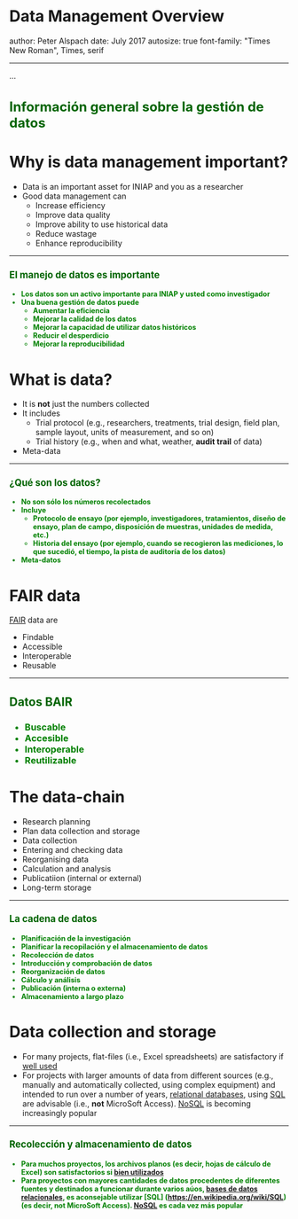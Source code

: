 Data Management Overview
========================================================
author: Peter Alspach
date: July 2017
autosize: true
font-family: "Times New Roman", Times, serif

***
...
<h3 style="color: darkgreen; font-size: 1.7em;" markdown="1">
Informaci&#x00F3;n general sobre la gesti&#x00F3;n de datos

Why is data management important?
========================================================

* Data is an important asset for INIAP and you as a researcher
* Good data management can
    + Increase efficiency
    + Improve data quality
    + Improve ability to use historical data
    + Reduce wastage
    + Enhance reproducibility
    
***

<h3 style="color: darkgreen; font-size: 1.2em;" markdown="1">
El manejo de datos es importante

<h3 style="color: green; font-size: 0.9em;" markdown="1">

+ Los datos son un activo importante para INIAP y usted como investigador
+ Una buena gesti&#x00F3;n de datos puede
    + Aumentar la eficiencia
    + Mejorar la calidad de los datos
    + Mejorar la capacidad de utilizar datos hist&#x00F3;ricos
    + Reducir el desperdicio
    + Mejorar la reproducibilidad

What is data?
========================================================

* It is __not__ just the numbers collected
* It includes
    + Trial protocol (e.g., researchers, treatments, trial design, field plan, sample layout, units of measurement, and so on)
    + Trial history (e.g., when and what, weather, __audit trail__ of data)
* Meta-data

***

<h3 style="color: darkgreen; font-size: 1.2em;" markdown="1">
&#191;Qu&#233; son los datos?

<h3 style="color: green; font-size: 0.9em;" markdown="1">

+ No son s&#243;lo los n&#250;meros recolectados
+ Incluye
    + Protocolo de ensayo (por ejemplo, investigadores, tratamientos, dise&#241;o de ensayo, plan de campo, disposici&#243;n de muestras, unidades de medida, etc.)
    + Historia del ensayo (por ejemplo, cuando se recogieron las mediciones, lo que sucedi&#243;, el tiempo, la pista de auditor&#237;a de los datos)
+ Meta-datos

FAIR data
========================================================

[FAIR](https://www.nature.com/articles/sdata201618) data are

* Findable
* Accessible
* Interoperable
* Reusable

***

<h3 style="color: darkgreen; font-size: 1.5em" markdown="1">
Datos BAIR

<h3 style="color: green;" markdown="1">

+ Buscable
+ Accesible
+ Interoperable
+ Reutilizable

The data-chain
========================================================

* Research planning
* Plan data collection and storage
* Data collection
* Entering and checking data
* Reorganising data
* Calculation and analysis
* Publicatiion (internal or external)
* Long-term storage

***

<h3 style="color: darkgreen; font-size: 1.2em" markdown="1">
La cadena de datos

<h3 style="color: green; font-size: 0.9em" markdown="1">

+ Planificaci&#243;n de la investigaci&#243;n
+ Planificar la recopilaci&#243;n y el almacenamiento de datos
+ Recolecci&#243;n de datos
+ Introducci&#243;n y comprobaci&#243;n de datos
+ Reorganizaci&#243;n de datos
+ C&#225;lculo y an&#225;lisis
+ Publicaci&#243;n (interna o externa)
+ Almacenamiento a largo plazo

Data collection and storage
========================================================

* For many projects, flat-files (i.e., Excel spreadsheets) are satisfactory if [well used](https://github.com/PlantandFoodResearch/BestPractices/blob/master/general/best_practices_excel_data_file.md)
* For projects with larger amounts of data from different sources (e.g., manually and automatically collected, using complex equipment) and intended to run over a number of years, [relational databases](https://en.wikipedia.org/wiki/Relational_database), using [SQL](https://en.wikipedia.org/wiki/SQL) are advisable (i.e., __not__ MicroSoft Access).  [NoSQL](https://en.wikipedia.org/wiki/NoSQL) is becoming increasingly popular

***

<h3 style="color: darkgreen; font-size: 1.2em" markdown="1">
Recolecci&#243;n y almacenamiento de datos

<h3 style="color: green; font-size: 0.9em" markdown="1">

+ Para muchos proyectos, los archivos planos (es decir, hojas de c&#225;lculo de Excel) son satisfactorios si [bien utilizados](https://github.com/PlantandFoodResearch/BestPractices/blob/master/general/best_practices_excel_data_file.md)
+ Para proyectos con mayores cantidades de datos procedentes de diferentes fuentes y destinados a funcionar durante varios a&#250;os, [bases de datos relacionales](https://en.wikipedia.org/wiki/Relational_database),  es aconsejable utilizar [SQL] (https://en.wikipedia.org/wiki/SQL) (es decir, not MicroSoft Access).  [NoSQL](https://en.wikipedia.org/wiki/NoSQL) es cada vez m&#225;s popular
